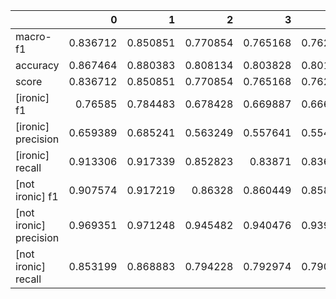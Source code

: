 |                        |        0 |        1 |        2 |        3 |        4 |        5 |        6 |        7 |        8 |        9 |      avg |   median |     mode |       std |
|:-----------------------|---------:|---------:|---------:|---------:|---------:|---------:|---------:|---------:|---------:|---------:|---------:|---------:|---------:|----------:|
| macro-f1               | 0.836712 | 0.850851 | 0.770854 | 0.765168 | 0.762635 | 0.756522 | 0.839674 | 0.760354 | 0.766746 | 0.844699 | 0.795422 | 0.770854 | 0.770854 | 0.0354576 |
| accuracy               | 0.867464 | 0.880383 | 0.808134 | 0.803828 | 0.801435 | 0.792823 | 0.868421 | 0.796172 | 0.804785 | 0.87512  | 0.829856 | 0.808134 | 0.808134 | 0.0320979 |
| score                  | 0.836712 | 0.850851 | 0.770854 | 0.765168 | 0.762635 | 0.756522 | 0.839674 | 0.760354 | 0.766746 | 0.844699 | 0.795422 | 0.770854 | 0.770854 | 0.0354576 |
| [ironic] f1            | 0.76585  | 0.784483 | 0.678428 | 0.669887 | 0.666667 | 0.66251  | 0.771784 | 0.667707 | 0.672552 | 0.775966 | 0.711583 | 0.678428 | 0.678428 | 0.0469048 |
| [ironic] precision     | 0.659389 | 0.685241 | 0.563249 | 0.557641 | 0.554072 | 0.540025 | 0.655853 | 0.544529 | 0.558667 | 0.675635 | 0.59943  | 0.563249 | 0.563249 | 0.0522436 |
| [ironic] recall        | 0.913306 | 0.917339 | 0.852823 | 0.83871  | 0.836694 | 0.856855 | 0.9375   | 0.862903 | 0.844758 | 0.91129  | 0.877218 | 0.862903 | 0.862903 | 0.032162  |
| [not ironic] f1        | 0.907574 | 0.917219 | 0.86328  | 0.860449 | 0.858603 | 0.850535 | 0.907563 | 0.853002 | 0.860941 | 0.913433 | 0.87926  | 0.86328  | 0.86328  | 0.0240667 |
| [not ironic] precision | 0.969351 | 0.971248 | 0.945482 | 0.940476 | 0.939597 | 0.94551  | 0.977552 | 0.947853 | 0.942537 | 0.969036 | 0.954864 | 0.947853 | 0.947853 | 0.0126911 |
| [not ironic] recall    | 0.853199 | 0.868883 | 0.794228 | 0.792974 | 0.790464 | 0.772898 | 0.846926 | 0.775408 | 0.792346 | 0.863864 | 0.815119 | 0.794228 | 0.794228 | 0.0326755 |
